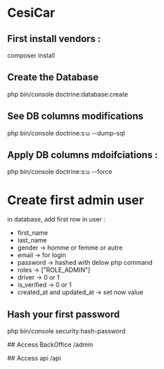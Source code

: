 # CesiCar

## First install vendors :
composer install

## Create the Database
php bin/console doctrine:database:create

## See DB columns modifications
php bin/console doctrine:s:u --dump-sql

## Apply DB columns mdoifciations :
php bin/console doctrine:s:u --force

# Create first admin user
in database, add first row in user :
- first_name
- last_name
- gender -> homme or femme or autre
- email -> for login
- password -> hashed with delow php command
- roles -> ["ROLE_ADMIN"]
- driver -> 0 or 1
- is_verified -> 0 or 1
- created_at and updated_at -> set now value
## Hash your first password
php bin/console security:hash-password

## Access BackOffice
/admin

## Access api
/api